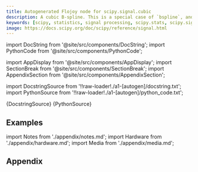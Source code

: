 ```yaml
---
title: Autogenerated Flojoy node for scipy.signal.cubic
description: A cubic B-spline. This is a special case of `bspline`, and equivalent to ``bspline(x, 3)``.
keywords: [scipy, statistics, signal processing, scipy.stats, scipy.signal, scipy.signal.cubic]
image: https://docs.scipy.org/doc/scipy/reference/signal.html
---
```


[//]: # (Custom component imports)

import DocString from '@site/src/components/DocString';
import PythonCode from '@site/src/components/PythonCode';

import AppDisplay from '@site/src/components/AppDisplay';
import SectionBreak from '@site/src/components/SectionBreak';
import AppendixSection from '@site/src/components/AppendixSection';

[//]: # (Docstring)

import DocstringSource from '!!raw-loader!./a1-[autogen]/docstring.txt';
import PythonSource from '!!raw-loader!./a1-[autogen]/python_code.txt';


<DocString>{DocstringSource}</DocString>
<PythonCode GLink='SCIPY/signal/CUBIC/CUBIC.py'>{PythonSource}</PythonCode>


<SectionBreak />

    

[//]: # (Examples)

## Examples

<AppDisplay 
  GLink='SCIPY/signal/CUBIC'
  nodeLabel='CUBIC'>
</AppDisplay>

<SectionBreak />

    

[//]: # (Appendix)

import Notes from './appendix/notes.md';
import Hardware from './appendix/hardware.md';
import Media from './appendix/media.md';

## Appendix

<AppendixSection index={0} folderPath='nodes/SCIPY/signal/CUBIC/appendix/'><Notes /></AppendixSection>
<AppendixSection index={1} folderPath='nodes/SCIPY/signal/CUBIC/appendix/'><Hardware /></AppendixSection>
<AppendixSection index={2} folderPath='nodes/SCIPY/signal/CUBIC/appendix/'><Media /></AppendixSection>


